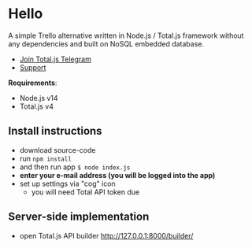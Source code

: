 # Hello

A simple Trello alternative written in Node.js / Total.js framework without any dependencies and built on NoSQL embedded database.

- [Join Total.js Telegram](https://t.me/totaljs)
- [Support](https://www.totaljs.com/support/)

__Requirements__:

- Node.js v14
- Total.js v4

## Install instructions

- download source-code
- run `npm install`
- and then run app `$ node index.js`
- __enter your e-mail address (you will be logged into the app)__
- set up settings via "cog" icon
	- you will need Total API token due

## Server-side implementation

- open Total.js API builder <http://127.0.0.1:8000/builder/>